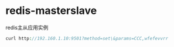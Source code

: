 # redis-masterslave
redis主从应用实例
```php
curl http://192.160.1.10:9501?method=set\&params=CCC,wfefevvrr
```
